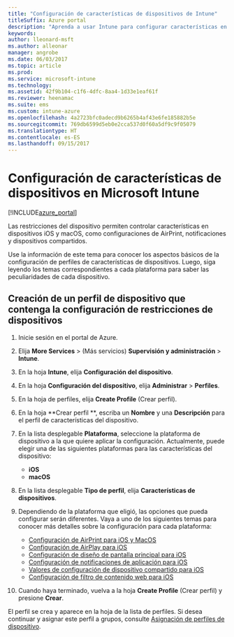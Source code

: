 ```yaml
---
title: "Configuración de características de dispositivos de Intune"
titleSuffix: Azure portal
description: "Aprenda a usar Intune para configurar características en los dispositivos que administra."
keywords: 
author: lleonard-msft
ms.author: alleonar
manager: angrobe
ms.date: 06/03/2017
ms.topic: article
ms.prod: 
ms.service: microsoft-intune
ms.technology: 
ms.assetid: 42f9b104-c1f6-4dfc-8aa4-1d33e1eaf61f
ms.reviewer: heenamac
ms.suite: ems
ms.custom: intune-azure
ms.openlocfilehash: 4a2723bfc0adecd9b6265b4af43e6fe185882b5e
ms.sourcegitcommit: 769db6599d5eb0e2cca537d0f60a5df9c9f05079
ms.translationtype: HT
ms.contentlocale: es-ES
ms.lasthandoff: 09/15/2017
---
```

# <a name="how-to-configure-device-feature-settings-in-microsoft-intune"></a>Configuración de características de dispositivos en Microsoft Intune

[!INCLUDE[azure_portal](./includes/azure_portal.md)]

Las restricciones del dispositivo permiten controlar características en dispositivos iOS y macOS, como configuraciones de AirPrint, notificaciones y dispositivos compartidos.

Use la información de este tema para conocer los aspectos básicos de la configuración de perfiles de características de dispositivos. Luego, siga leyendo los temas correspondientes a cada plataforma para saber las peculiaridades de cada dispositivo.

## <a name="create-a-device-profile-containing-device-restriction-settings"></a>Creación de un perfil de dispositivo que contenga la configuración de restricciones de dispositivos

1. Inicie sesión en el portal de Azure.
2. Elija **More Services** >  (Más servicios) **Supervisión y administración** > **Intune**.
3. En la hoja **Intune**, elija **Configuración del dispositivo**.
2. En la hoja **Configuración del dispositivo**, elija **Administrar** > **Perfiles**.
3. En la hoja de perfiles, elija **Create Profile** (Crear perfil).
4. En la hoja **Crear perfil	**, escriba un **Nombre** y una **Descripción** para el perfil de características del dispositivo.
5. En la lista desplegable **Plataforma**, seleccione la plataforma de dispositivo a la que quiere aplicar la configuración. Actualmente, puede elegir una de las siguientes plataformas para las características del dispositivo:
    - **iOS**
    - **macOS**
6. En la lista desplegable **Tipo de perfil**, elija **Características de dispositivos**. 
7. Dependiendo de la plataforma que eligió, las opciones que pueda configurar serán diferentes. Vaya a uno de los siguientes temas para conocer más detalles sobre la configuración para cada plataforma:
    - [Configuración de AirPrint para iOS y MacOS](air-print-settings-ios-macos.md)
    - [Configuración de AirPlay para iOS](airplay-settings-ios.md)
    - [Configuración de diseño de pantalla principal para iOS](home-screen-settings-ios.md)
    - [Configuración de notificaciones de aplicación para iOS](app-notification-settings-ios.md)
    - [Valores de configuración de dispositivo compartido para iOS](shared-device-settings-ios.md)
    - [Configuración de filtro de contenido web para iOS](web-content-filter-settings-ios.md)

8. Cuando haya terminado, vuelva a la hoja **Create Profile** (Crear perfil) y presione **Crear**.

El perfil se crea y aparece en la hoja de la lista de perfiles.
Si desea continuar y asignar este perfil a grupos, consulte [Asignación de perfiles de dispositivo](device-profile-assign.md).



